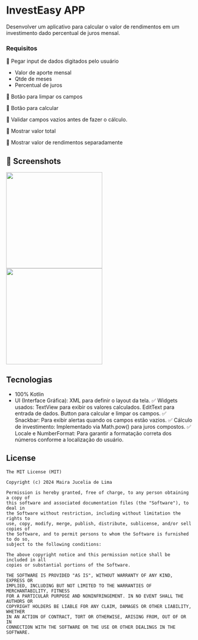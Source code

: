 # InvestEasy APP
Desenvolver um aplicativo para calcular o valor de rendimentos em um investimento dado percentual de juros mensal. 

### Requisitos

🤳 Pegar input de dados digitados pelo usuário

- Valor de aporte mensal
- Qtde de meses
- Percentual de juros

🧹 Botão para limpar os campos

📐 Botão para calcular 

🚫 Validar campos vazios antes de fazer o cálculo. 

📱 Mostrar valor total 

📲 Mostrar valor de rendimentos separadamente

## :camera_flash: Screenshots
<!-- You can add more screenshots here if you like -->
<img src="https://github.com/user-attachments/assets/0acbb278-ce69-43bc-b2b9-98edd2b413f1" width=260/> <img src="https://github.com/user-attachments/assets/ad177503-e5f2-43b8-810d-b5872fab64fc" width=260/>

## Tecnologias
- 100% Kotlin
- UI (Interface Gráfica): XML para definir o layout da tela.
✅ Widgets usados:
TextView para exibir os valores calculados.
EditText para entrada de dados.
Button para calcular e limpar os campos.
✅ Snackbar: Para exibir alertas quando os campos estão vazios.
✅ Cálculo de investimento: Implementado via Math.pow() para juros compostos.
✅ Locale e NumberFormat: Para garantir a formatação correta dos números conforme a localização do usuário.

## License
```
The MIT License (MIT)

Copyright (c) 2024 Maira Jucelia de Lima

Permission is hereby granted, free of charge, to any person obtaining a copy of
this software and associated documentation files (the "Software"), to deal in
the Software without restriction, including without limitation the rights to
use, copy, modify, merge, publish, distribute, sublicense, and/or sell copies of
the Software, and to permit persons to whom the Software is furnished to do so,
subject to the following conditions:

The above copyright notice and this permission notice shall be included in all
copies or substantial portions of the Software.

THE SOFTWARE IS PROVIDED "AS IS", WITHOUT WARRANTY OF ANY KIND, EXPRESS OR
IMPLIED, INCLUDING BUT NOT LIMITED TO THE WARRANTIES OF MERCHANTABILITY, FITNESS
FOR A PARTICULAR PURPOSE AND NONINFRINGEMENT. IN NO EVENT SHALL THE AUTHORS OR
COPYRIGHT HOLDERS BE LIABLE FOR ANY CLAIM, DAMAGES OR OTHER LIABILITY, WHETHER
IN AN ACTION OF CONTRACT, TORT OR OTHERWISE, ARISING FROM, OUT OF OR IN
CONNECTION WITH THE SOFTWARE OR THE USE OR OTHER DEALINGS IN THE SOFTWARE.
```
